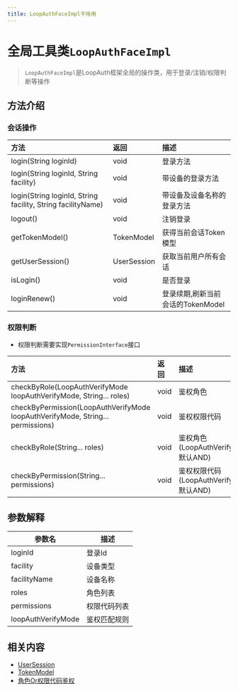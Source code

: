 ```yaml
---
title: LoopAuthFaceImpl干啥用
---
```


# 全局工具类`LoopAuthFaceImpl`

> `LoopAuthFaceImpl`是LoopAuth框架全局的操作类，用于登录/注销/权限判断等操作

## 方法介绍

### 会话操作

| 方法                                                          | 返回        | 描述                     |
|:------------------------------------------------------------| :---------- |:-----------------------|
| login(String loginId)                                       | void        | 登录方法                   |
| login(String loginId, String facility)                      | void        | 带设备的登录方法               |
| login(String loginId, String facility, String facilityName) | void        | 带设备及设备名称的登录方法          |
| logout()                                                    | void        | 注销登录                   |
| getTokenModel()                                             | TokenModel  | 获得当前会话Token模型          |
| getUserSession()                                            | UserSession | 获取当前用户所有会话             |
| isLogin()                                                   | void        | 是否登录                   |
| loginRenew()                                                | void        | 登录续期,刷新当前会话的TokenModel |

### 权限判断

- 权限判断需要实现`PermissionInterface`接口

| 方法                                                                                | 返回        | 描述                |
|:----------------------------------------------------------------------------------| :---------- |:------------------|
| checkByRole(LoopAuthVerifyMode loopAuthVerifyMode, String... roles)               | void        | 鉴权角色              |
| checkByPermission(LoopAuthVerifyMode loopAuthVerifyMode, String... permissions)   | void        | 鉴权权限代码            |
| checkByRole(String... roles)                                                      | void        | 鉴权角色(LoopAuthVerifyMode默认AND)       |
| checkByPermission(String... permissions)                                          | void        | 鉴权权限代码(LoopAuthVerifyMode默认AND)     |

## 参数解释

| 参数名      | 描述     |
| ----------- |--------|
| loginId     | 登录Id   |
| facility    | 设备类型   |
| facilityName | 设备名称   |
| roles       | 角色列表   |
| permissions | 权限代码列表 |
| loopAuthVerifyMode | 鉴权匹配规则 |

## 相关内容
- [UserSession](../context/userSession.md#usersession)
- [TokenModel](../context/userSession.md#tokenmodel)
- [角色Or权限代码鉴权](../start/auth.md#tokenmodel#角色or权限代码鉴权)